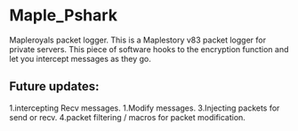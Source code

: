 # Maple_Pshark
Mapleroyals packet logger.
This is a Maplestory v83 packet logger for private servers.
This piece of software hooks to the encryption function and
let you intercept messages as they go.

## Future updates:
1.intercepting Recv messages.
1.Modify messages.
3.Injecting packets for send or recv.
4.packet filtering / macros for packet modification.
